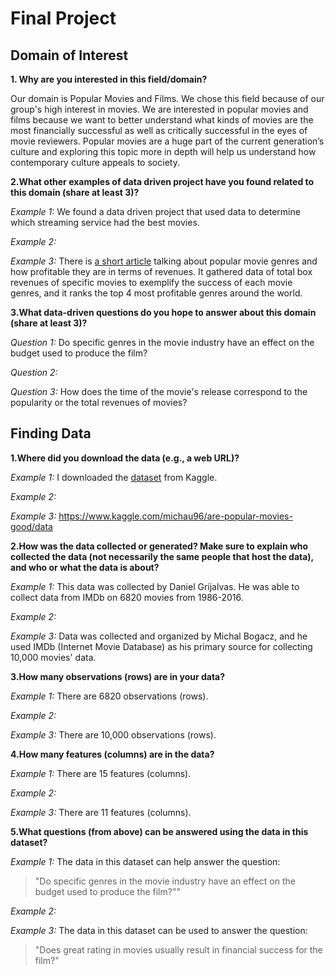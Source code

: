 # Final Project
## Domain of Interest

**1. Why are you interested in this field/domain?**

Our domain is Popular Movies and Films. We chose this field because of our group's high interest in movies.
We are interested in popular movies and films because we want to better understand what kinds of movies are
the most financially successful as well as critically successful in the eyes of movie reviewers.
Popular movies are a huge part of the current generation’s culture and exploring this topic more in depth
will help us understand how contemporary culture appeals to society.

**2.What other examples of data driven project have you found related to this domain (share at least 3)?**

_Example 1:_ We found a data driven project that used data to determine which streaming service had the best movies.

_Example 2:_

_Example 3:_ There is [a short article](https://medium.com/@grayll/the-most-profitable-film-genres-e91d5fb4cfa5) talking about popular movie genres and how profitable they are in terms of revenues.
             It gathered data of total box revenues of specific movies to exemplify the success of each movie genres, and
             it ranks the top 4 most profitable genres around the world.

**3.What data-driven questions do you hope to answer about this domain (share at least 3)?**

_Question 1:_ Do specific genres in the movie industry have an effect on the budget used to produce the film?

_Question 2:_

_Question 3:_ How does the time of the movie's release correspond to the popularity or the total revenues of movies?


## Finding Data

**1.Where did you download the data (e.g., a web URL)?**

_Example 1:_ I downloaded the [dataset](https://www.kaggle.com/danielgrijalvas/movies) from Kaggle.

_Example 2:_

_Example 3:_ https://www.kaggle.com/michau96/are-popular-movies-good/data

**2.How was the data collected or generated? Make sure to explain who collected the data (not necessarily the same people that host the data), and who or what the data is about?**

_Example 1:_ This data was collected by Daniel Grijalvas. He was able to collect data from IMDb on 6820 movies from 1986-2016.

_Example 2:_

_Example 3:_ Data was collected and organized by Michal Bogacz, and he used IMDb (Internet Movie Database) as his primary source for collecting 10,000 movies' data.

**3.How many observations (rows) are in your data?**

_Example 1:_ There are 6820 observations (rows).

_Example 2:_

_Example 3:_ There are 10,000 observations (rows).

**4.How many features (columns) are in the data?**

_Example 1:_ There are 15 features (columns).

_Example 2:_

_Example 3:_ There are 11 features (columns).

**5.What questions (from above) can be answered using the data in this dataset?**

_Example 1:_ The data in this dataset can help answer the question:
> "Do specific genres in the movie industry have an effect on the budget used to produce the film?""

_Example 2:_

_Example 3:_ The data in this dataset can be used to answer the question:
> "Does great rating in movies usually result in financial success for the film?"
